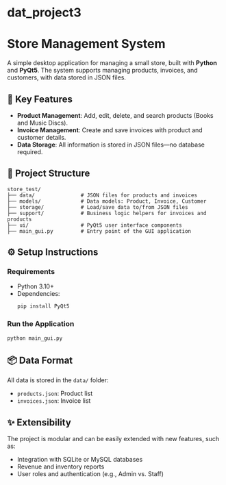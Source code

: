 # dat_project3
# Store Management System

A simple desktop application for managing a small store, built with **Python** and **PyQt5**. The system supports managing products, invoices, and customers, with data stored in JSON files.

## 🚀 Key Features

- **Product Management**: Add, edit, delete, and search products (Books and Music Discs).
- **Invoice Management**: Create and save invoices with product and customer details.
- **Data Storage**: All information is stored in JSON files—no database required.

## 🧱 Project Structure

```
store_test/
├── data/               # JSON files for products and invoices
├── models/             # Data models: Product, Invoice, Customer
├── storage/            # Load/save data to/from JSON files
├── support/            # Business logic helpers for invoices and products
├── ui/                 # PyQt5 user interface components
├── main_gui.py         # Entry point of the GUI application
```

## ⚙️ Setup Instructions

### Requirements

- Python 3.10+
- Dependencies:
  ```bash
  pip install PyQt5
  ```

### Run the Application

```bash
python main_gui.py
```

## 📦 Data Format

All data is stored in the `data/` folder:

- `products.json`: Product list
- `invoices.json`: Invoice list

## ✨ Extensibility

The project is modular and can be easily extended with new features, such as:

- Integration with SQLite or MySQL databases
- Revenue and inventory reports
- User roles and authentication (e.g., Admin vs. Staff)

